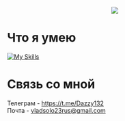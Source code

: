 <div align="center">
  <p>
    <a href="https://github.com/anuraghazra/github-readme-stats">
      <img src="https://github-readme-stats.vercel.app/api?username=dazzy132&count_private=true&show_icons=true&theme=github_dark">
    </a>
  </p>
  <p>
</div>


# Что я умею
[![My Skills](https://skillicons.dev/icons?i=py,django,fastapi,html,css,js,react,redux,github,mysql,vscode)](https://skillicons.dev)

# Связь со мной
Телеграм - https://t.me/Dazzy132 <br>
Почта - vladsolo23rus@gmail.com
